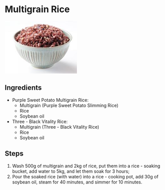# Multigrain Rice

![Multigrain Rice](/images/杂粮饭.png)

## Ingredients

- Purple Sweet Potato Multigrain Rice:
  - Multigrain (Purple Sweet Potato Slimming Rice)
  - Rice
  - Soybean oil
- Three - Black Vitality Rice:
  - Multigrain (Three - Black Vitality Rice)
  - Rice
  - Soybean oil

## Steps

1. Wash 500g of multigrain and 2kg of rice, put them into a rice - soaking bucket, add water to 5kg, and let them soak for 3 hours;
2. Pour the soaked rice (with water) into a rice - cooking pot, add 30g of soybean oil, steam for 40 minutes, and simmer for 10 minutes.
